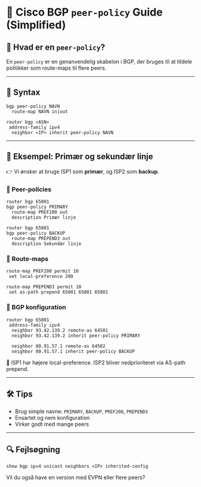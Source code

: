 
# 🔁 Cisco BGP `peer-policy` Guide (Simplified)

## 📘 Hvad er en `peer-policy`?

En `peer-policy` er en genanvendelig skabelon i BGP, der bruges til at tildele politikker som route-maps til flere peers.

---

## 🔧 Syntax

```cisco
bgp peer-policy NAVN
  route-map NAVN in|out
```

```cisco
router bgp <ASN>
 address-family ipv4
  neighbor <IP> inherit peer-policy NAVN
```

---

## 🧪 Eksempel: Primær og sekundær linje

👉 Vi ønsker at bruge ISP1 som **primær**, og ISP2 som **backup**.

### 🔧 Peer-policies

```cisco
router bgp 65001
bgp peer-policy PRIMARY
  route-map PREF200 out
  description Primær linje

router bgp 65001
bgp peer-policy BACKUP
  route-map PREPEND3 out
  description Sekundær linje
```

### 🔧 Route-maps

```cisco
route-map PREF200 permit 10
 set local-preference 200

route-map PREPEND3 permit 10
 set as-path prepend 65001 65001 65001
```

### 🔧 BGP konfiguration

```cisco
router bgp 65001
 address-family ipv4
  neighbor 93.42.139.2 remote-as 64501
  neighbor 93.42.139.2 inherit peer-policy PRIMARY

  neighbor 80.91.57.1 remote-as 64502
  neighbor 80.91.57.1 inherit peer-policy BACKUP
```

📌 ISP1 har højere local-preference. ISP2 bliver nedprioriteret via AS-path prepend.

---

## 🛠 Tips

- Brug simple navne: `PRIMARY`, `BACKUP`, `PREF200`, `PREPEND3`
- Ensartet og nem konfiguration
- Virker godt med mange peers

---

## 🔍 Fejlsøgning

```cisco
show bgp ipv4 unicast neighbors <IP> inherited-config
```

Vil du også have en version med EVPN eller flere peers?
